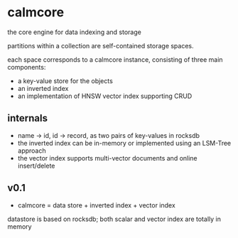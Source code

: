 # calmcore

the core engine for data indexing and storage

partitions within a collection are self-contained storage spaces.

each space corresponds to a calmcore instance, consisting of three main components:

* a key-value store for the objects
* an inverted index
* an implementation of HNSW vector index supporting CRUD


## internals

* name -> id, id -> record, as two pairs of key-values in rocksdb
* the inverted index can be in-memory or implemented using an LSM-Tree approach
* the vector index supports multi-vector documents and online insert/delete

## v0.1

* calmcore = data store + inverted index + vector index

datastore is based on rocksdb; both scalar and vector index are totally in memory



